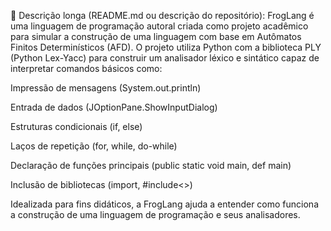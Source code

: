 📘 Descrição longa (README.md ou descrição do repositório):
FrogLang é uma linguagem de programação autoral criada como projeto acadêmico para simular a construção de uma linguagem com base em Autômatos Finitos Determinísticos (AFD). O projeto utiliza Python com a biblioteca PLY (Python Lex-Yacc) para construir um analisador léxico e sintático capaz de interpretar comandos básicos como:

Impressão de mensagens (System.out.println)

Entrada de dados (JOptionPane.ShowInputDialog)

Estruturas condicionais (if, else)

Laços de repetição (for, while, do-while)

Declaração de funções principais (public static void main, def main)

Inclusão de bibliotecas (import, #include<>)

Idealizada para fins didáticos, a FrogLang ajuda a entender como funciona a construção de uma linguagem de programação e seus analisadores.
